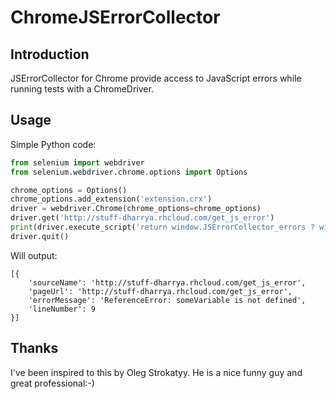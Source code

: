 ChromeJSErrorCollector
==============

## Introduction
JSErrorCollector for Chrome provide access to JavaScript errors while running tests with a ChromeDriver.

## Usage
Simple Python code:

```python
from selenium import webdriver
from selenium.webdriver.chrome.options import Options

chrome_options = Options()
chrome_options.add_extension('extension.crx')
driver = webdriver.Chrome(chrome_options=chrome_options)
driver.get('http://stuff-dharrya.rhcloud.com/get_js_error')
print(driver.execute_script('return window.JSErrorCollector_errors ? window.JSErrorCollector_errors.pump() : []')) 
driver.quit()
```
Will output:

```
[{
	'sourceName': 'http://stuff-dharrya.rhcloud.com/get_js_error',
	'pageUrl': 'http://stuff-dharrya.rhcloud.com/get_js_error',
	'errorMessage': 'ReferenceError: someVariable is not defined',
	'lineNumber': 9
}]
```
## Thanks
I've been inspired to this by Oleg Strokatyy. He is a nice funny guy and great professional:-)